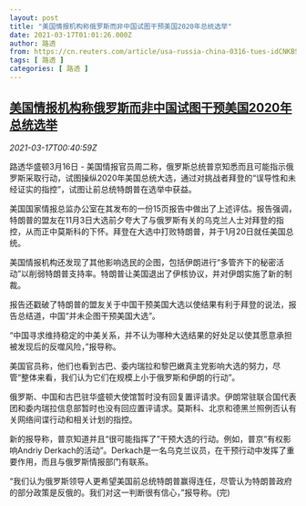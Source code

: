 ```yaml
---
layout: post
title: "美国情报机构称俄罗斯而非中国试图干预美国2020年总统选举"
date: 2021-03-17T01:01:26.000Z
author: 路透
from: https://cn.reuters.com/article/usa-russia-china-0316-tues-idCNKBS2B902E
tags: [ 路透 ]
categories: [ 路透 ]
---
```

<!--1615942886000-->
[美国情报机构称俄罗斯而非中国试图干预美国2020年总统选举](https://cn.reuters.com/article/usa-russia-china-0316-tues-idCNKBS2B902E)
------

<div>
<div><i>2021-03-17T00:40:59Z</i></div><p>路透华盛顿3月16日 - 美国情报官员周二称，俄罗斯总统普京知悉而且可能指示俄罗斯采取行动，试图操纵2020年美国总统大选，通过对挑战者拜登的“误导性和未经证实的指控”，试图让前总统特朗普在选举中获益。</p><p>美国国家情报总监办公室在其发布的一份15页报告中做出了上述评估。报告强调，特朗普的盟友在11月3日大选前夕夸大了与俄罗斯有关的乌克兰人士对拜登的指控，从而正中莫斯科的下怀。拜登在大选中打败特朗普，并于1月20日就任美国总统。</p><p>美国情报机构还发现了其他影响选民的企图，包括伊朗进行“多管齐下的秘密活动”以削弱特朗普支持率。特朗普让美国退出了伊核协议，并对伊朗实施了新的制裁。</p><p>报告还戳破了特朗普的盟友关于中国干预美国大选以使结果有利于拜登的说法，报告总结道，中国“并未企图干预美国大选”。</p><p>“中国寻求维持稳定的中美关系，并不认为哪种大选结果的好处足以使其愿意承担被发现后的反噬风险，”报导称。</p><p>美国官员称，他们也看到古巴、委内瑞拉和黎巴嫩真主党影响大选的努力，尽管“整体来看，我们认为它们在规模上小于俄罗斯和伊朗的行动”。</p><p>俄罗斯、中国和古巴驻华盛顿大使馆暂时没有回复置评请求。伊朗常驻联合国代表团和委内瑞拉信息部暂时也没有回应置评请求。莫斯科、北京和德黑兰照例否认有关网络间谍行动和相关计划的指控。</p><p>新的报导称，普京知道并且“很可能指挥了”干预大选的行动。例如，普京“有权影响Andriy Derkach的活动”。Derkach是一名乌克兰议员，在干预行动中发挥了重要作用，而且与俄罗斯情报部门有联系。</p><p>“我们认为俄罗斯领导人更希望美国前总统特朗普赢得连任，尽管认为特朗普政府的部分政策是反俄的。我们对这一判断很有信心，”报导称。(完)</p>
</div>
